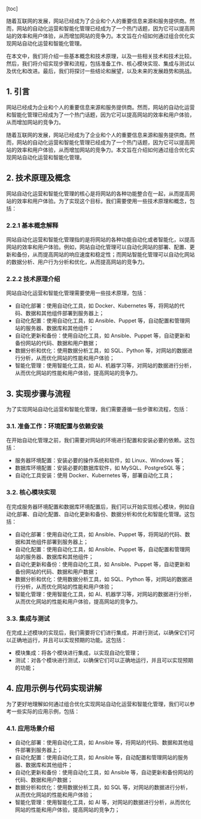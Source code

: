 
[toc]                    
                
                
随着互联网的发展，网站已经成为了企业和个人的重要信息来源和服务提供商。然而，网站的自动化运营和智能化管理已经成为了一个热门话题，因为它可以提高网站的效率和用户体验，从而增加网站的竞争力。本文旨在介绍如何通过组合优化实现网站自动化运营和智能化管理。

在本文中，我们将介绍一些基本概念和技术原理，以及一些相关技术和技术比较。然后，我们将介绍实现步骤和流程，包括准备工作、核心模块实现、集成与测试以及优化和改进。最后，我们将探讨一些结论和展望，以及未来的发展趋势和挑战。

## 1. 引言

网站已经成为企业和个人的重要信息来源和服务提供商。然而，网站的自动化运营和智能化管理已经成为了一个热门话题，因为它可以提高网站的效率和用户体验，从而增加网站的竞争力。

随着互联网的发展，网站已经成为了企业和个人的重要信息来源和服务提供商。然而，网站的自动化运营和智能化管理已经成为了一个热门话题，因为它可以提高网站的效率和用户体验，从而增加网站的竞争力。本文旨在介绍如何通过组合优化实现网站自动化运营和智能化管理。

## 2. 技术原理及概念

网站自动化运营和智能化管理的核心是将网站的各种功能整合在一起，从而提高网站的效率和用户体验。为了实现这个目标，我们需要使用一些技术原理和概念，包括：

### 2.2.1 基本概念解释

网站自动化运营和智能化管理指的是将网站的各种功能自动化或者智能化，以提高网站的效率和用户体验。例如，网站自动化管理可以自动化网站的部署、配置、更新和备份，从而提高网站的响应速度和稳定性；而网站智能化管理可以自动化网站的数据分析、用户行为分析和优化，从而提高网站的竞争力。

### 2.2.2 技术原理介绍

网站自动化运营和智能化管理需要使用一些技术原理，包括：

- 自动化部署：使用自动化工具，如 Docker、Kubernetes 等，将网站的代码、数据和其他组件部署到服务器上；
- 自动化配置：使用自动化工具，如 Ansible、Puppet 等，自动配置和管理网站的服务器、数据库和其他组件；
- 自动化更新和备份：使用自动化工具，如 Ansible、Puppet 等，自动更新和备份网站的代码、数据和用户数据；
- 数据分析和优化：使用数据分析工具，如 SQL、Python 等，对网站的数据进行分析，从而优化网站的性能和用户体验；
- 智能化管理：使用智能化工具，如 AI、机器学习等，对网站的数据进行分析，从而优化网站的性能和用户体验，提高网站的竞争力。

## 3. 实现步骤与流程

为了实现网站自动化运营和智能化管理，我们需要遵循一些步骤和流程，包括：

### 3.1. 准备工作：环境配置与依赖安装

在开始自动化管理之前，我们需要对网站的环境进行配置和安装必要的依赖。这包括：

- 服务器环境配置：安装必要的操作系统和软件，如 Linux、Windows 等；
- 数据库环境配置：安装必要的数据库软件，如 MySQL、PostgreSQL 等；
- 自动化工具安装：使用 Docker、Kubernetes 等，部署自动化工具；

### 3.2. 核心模块实现

在完成服务器环境配置和数据库环境配置后，我们可以开始实现核心模块，例如自动化部署、自动化配置、自动化更新和备份、数据分析和优化和智能化管理。这包括：

- 自动化部署：使用自动化工具，如 Ansible、Puppet 等，将网站的代码、数据和其他组件部署到服务器上；
- 自动化配置：使用自动化工具，如 Ansible、Puppet 等，自动配置和管理网站的服务器、数据库和其他组件；
- 自动化更新和备份：使用自动化工具，如 Ansible、Puppet 等，自动更新和备份网站的代码、数据和用户数据；
- 数据分析和优化：使用数据分析工具，如 SQL、Python 等，对网站的数据进行分析，从而优化网站的性能和用户体验；
- 智能化管理：使用智能化工具，如 AI、机器学习等，对网站的数据进行分析，从而优化网站的性能和用户体验，提高网站的竞争力。

### 3.3. 集成与测试

在完成上述模块的实现后，我们需要将它们进行集成，并进行测试，以确保它们可以正确地运行，并且可以实现预期的功能。这包括：

- 模块集成：将各个模块进行集成，以实现自动化管理；
- 测试：对各个模块进行测试，以确保它们可以正确地运行，并且可以实现预期的功能；

## 4. 应用示例与代码实现讲解

为了更好地理解如何通过组合优化实现网站自动化运营和智能化管理，我们可以参考一些实际的应用示例，包括：

### 4.1. 应用场景介绍

- 自动化部署：使用自动化工具，如 Ansible 等，将网站的代码、数据和其他组件部署到服务器上；
- 自动化配置：使用自动化工具，如 Ansible 等，自动配置和管理网站的服务器、数据库和其他组件；
- 自动化更新和备份：使用自动化工具，如 Ansible 等，自动更新和备份网站的代码、数据和用户数据；
- 数据分析和优化：使用数据分析工具，如 SQL 等，对网站的数据进行分析，从而优化网站的性能和用户体验；
- 智能化管理：使用智能化工具，如 AI 等，对网站的数据进行分析，从而优化网站的性能和用户体验，提高网站的竞争力；

